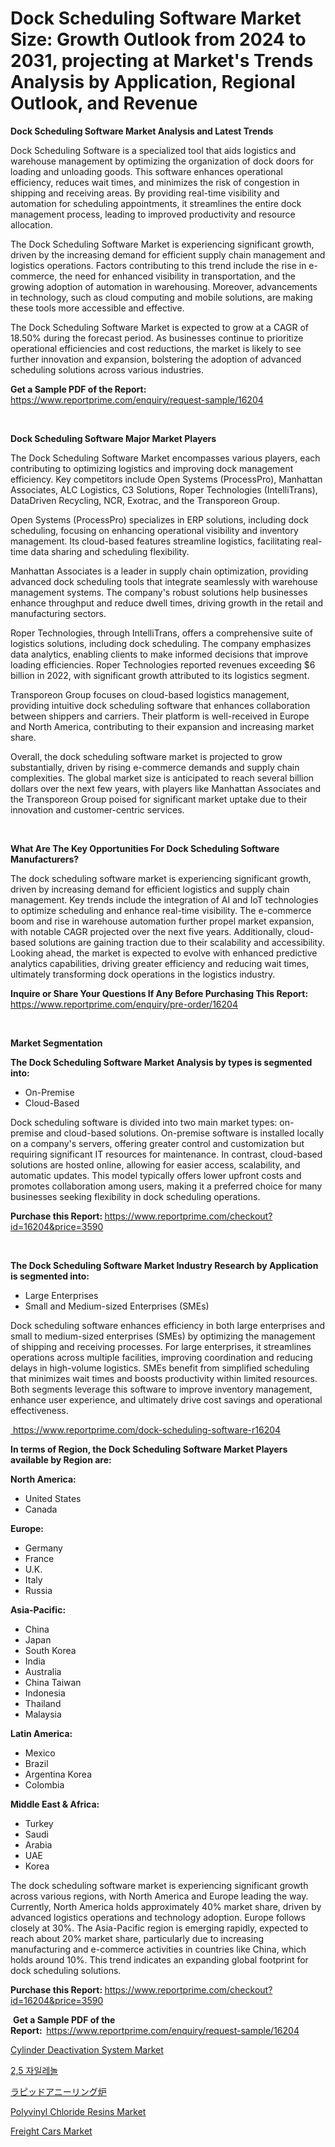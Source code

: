 <p><h1>Dock Scheduling Software Market Size: Growth Outlook from 2024 to 2031, projecting at Market's Trends Analysis by Application, Regional Outlook, and Revenue</h1></p><p><strong>Dock Scheduling Software Market Analysis and Latest Trends</strong></p>
<p><p>Dock Scheduling Software is a specialized tool that aids logistics and warehouse management by optimizing the organization of dock doors for loading and unloading goods. This software enhances operational efficiency, reduces wait times, and minimizes the risk of congestion in shipping and receiving areas. By providing real-time visibility and automation for scheduling appointments, it streamlines the entire dock management process, leading to improved productivity and resource allocation.</p><p>The Dock Scheduling Software Market is experiencing significant growth, driven by the increasing demand for efficient supply chain management and logistics operations. Factors contributing to this trend include the rise in e-commerce, the need for enhanced visibility in transportation, and the growing adoption of automation in warehousing. Moreover, advancements in technology, such as cloud computing and mobile solutions, are making these tools more accessible and effective.</p><p>The Dock Scheduling Software Market is expected to grow at a CAGR of 18.50% during the forecast period. As businesses continue to prioritize operational efficiencies and cost reductions, the market is likely to see further innovation and expansion, bolstering the adoption of advanced scheduling solutions across various industries.</p></p>
<p><strong>Get a Sample PDF of the Report:&nbsp;</strong> <a href="https://www.reportprime.com/enquiry/request-sample/16204">https://www.reportprime.com/enquiry/request-sample/16204</a></p>
<p>&nbsp;</p>
<p><strong>Dock Scheduling Software Major Market Players</strong></p>
<p><p>The Dock Scheduling Software Market encompasses various players, each contributing to optimizing logistics and improving dock management efficiency. Key competitors include Open Systems (ProcessPro), Manhattan Associates, ALC Logistics, C3 Solutions, Roper Technologies (IntelliTrans), DataDriven Recycling, NCR, Exotrac, and the Transporeon Group.</p><p>Open Systems (ProcessPro) specializes in ERP solutions, including dock scheduling, focusing on enhancing operational visibility and inventory management. Its cloud-based features streamline logistics, facilitating real-time data sharing and scheduling flexibility. </p><p>Manhattan Associates is a leader in supply chain optimization, providing advanced dock scheduling tools that integrate seamlessly with warehouse management systems. The company's robust solutions help businesses enhance throughput and reduce dwell times, driving growth in the retail and manufacturing sectors.</p><p>Roper Technologies, through IntelliTrans, offers a comprehensive suite of logistics solutions, including dock scheduling. The company emphasizes data analytics, enabling clients to make informed decisions that improve loading efficiencies. Roper Technologies reported revenues exceeding $6 billion in 2022, with significant growth attributed to its logistics segment.</p><p>Transporeon Group focuses on cloud-based logistics management, providing intuitive dock scheduling software that enhances collaboration between shippers and carriers. Their platform is well-received in Europe and North America, contributing to their expansion and increasing market share.</p><p>Overall, the dock scheduling software market is projected to grow substantially, driven by rising e-commerce demands and supply chain complexities. The global market size is anticipated to reach several billion dollars over the next few years, with players like Manhattan Associates and the Transporeon Group poised for significant market uptake due to their innovation and customer-centric services.</p></p>
<p>&nbsp;</p>
<p><strong>What Are The Key Opportunities For Dock Scheduling Software Manufacturers?</strong></p>
<p><p>The dock scheduling software market is experiencing significant growth, driven by increasing demand for efficient logistics and supply chain management. Key trends include the integration of AI and IoT technologies to optimize scheduling and enhance real-time visibility. The e-commerce boom and rise in warehouse automation further propel market expansion, with notable CAGR projected over the next five years. Additionally, cloud-based solutions are gaining traction due to their scalability and accessibility. Looking ahead, the market is expected to evolve with enhanced predictive analytics capabilities, driving greater efficiency and reducing wait times, ultimately transforming dock operations in the logistics industry.</p></p>
<p><strong>Inquire or Share Your Questions If Any Before Purchasing This Report:</strong> <a href="https://www.reportprime.com/enquiry/pre-order/16204">https://www.reportprime.com/enquiry/pre-order/16204</a></p>
<p>&nbsp;</p>
<p><strong>Market Segmentation</strong></p>
<p><strong>The Dock Scheduling Software Market Analysis by types is segmented into:</strong></p>
<p><ul><li>On-Premise</li><li>Cloud-Based</li></ul></p>
<p><p>Dock scheduling software is divided into two main market types: on-premise and cloud-based solutions. On-premise software is installed locally on a company's servers, offering greater control and customization but requiring significant IT resources for maintenance. In contrast, cloud-based solutions are hosted online, allowing for easier access, scalability, and automatic updates. This model typically offers lower upfront costs and promotes collaboration among users, making it a preferred choice for many businesses seeking flexibility in dock scheduling operations.</p></p>
<p><strong>Purchase this Report:&nbsp;</strong><a href="https://www.reportprime.com/checkout?id=16204&price=3590">https://www.reportprime.com/checkout?id=16204&price=3590</a></p>
<p>&nbsp;</p>
<p><strong>The Dock Scheduling Software Market Industry Research by Application is segmented into:</strong></p>
<p><ul><li>Large Enterprises</li><li>Small and Medium-sized Enterprises (SMEs)</li></ul></p>
<p><p>Dock scheduling software enhances efficiency in both large enterprises and small to medium-sized enterprises (SMEs) by optimizing the management of shipping and receiving processes. For large enterprises, it streamlines operations across multiple facilities, improving coordination and reducing delays in high-volume logistics. SMEs benefit from simplified scheduling that minimizes wait times and boosts productivity within limited resources. Both segments leverage this software to improve inventory management, enhance user experience, and ultimately drive cost savings and operational effectiveness.</p></p>
<p><a href="https://www.reportprime.com/dock-scheduling-software-r16204">&nbsp;https://www.reportprime.com/dock-scheduling-software-r16204</a></p>
<p><strong>In terms of Region, the Dock Scheduling Software Market Players available by Region are:</strong></p>
<p>
    <p> <strong> North America: </strong>
        <ul>
            <li>United States</li>
            <li>Canada</li>
        </ul>
        </p> 
    <p> <strong> Europe: </strong>
        <ul>
            <li>Germany</li>
            <li>France</li>
            <li>U.K.</li>
            <li>Italy</li>
            <li>Russia</li>
        </ul>
        </p> 
    <p> <strong> Asia-Pacific: </strong>
        <ul>
            <li>China</li>
            <li>Japan</li>
            <li>South Korea</li>
            <li>India</li>
            <li>Australia</li>
            <li>China Taiwan</li>
            <li>Indonesia</li>
            <li>Thailand</li>
            <li>Malaysia</li>
        </ul>
        </p> 
    <p> <strong> Latin America: </strong>
        <ul>
            <li>Mexico</li>
            <li>Brazil</li>
            <li>Argentina Korea</li>
            <li>Colombia</li>
        </ul>
        </p> 
    <p> <strong> Middle East & Africa: </strong>
        <ul>
            <li>Turkey</li>
            <li>Saudi</li>
            <li>Arabia</li>
            <li>UAE</li>
            <li>Korea</li>
        </ul>
    </p>
    </p>
<p><p>The dock scheduling software market is experiencing significant growth across various regions, with North America and Europe leading the way. Currently, North America holds approximately 40% market share, driven by advanced logistics operations and technology adoption. Europe follows closely at 30%. The Asia-Pacific region is emerging rapidly, expected to reach about 20% market share, particularly due to increasing manufacturing and e-commerce activities in countries like China, which holds around 10%. This trend indicates an expanding global footprint for dock scheduling solutions.</p></p>
<p><strong>Purchase this Report: </strong><a href="https://www.reportprime.com/checkout?id=16204&price=3590">https://www.reportprime.com/checkout?id=16204&price=3590</a></p>
<p>&nbsp;<strong>Get a Sample PDF of the Report:&nbsp;&nbsp;</strong><a href="https://www.reportprime.com/enquiry/request-sample/16204">https://www.reportprime.com/enquiry/request-sample/16204</a></p>
<p><strong></strong></p>
<p><p><a href="https://issuu.com/reportprime-2/docs/cylinder-deactivation-system-market_e97f5914060017">Cylinder Deactivation System Market</a></p><p><a href="https://medium.com/@jennaduke56/2-5-%EC%9E%90%EC%9D%BC%EB%A0%8C%EC%98%AC-%EC%82%B0%EC%97%85-%EB%B6%80%EB%AC%B8-2024%EB%85%84%EB%B6%80%ED%84%B0-2031%EB%85%84%EA%B9%8C%EC%A7%80%EC%9D%98-%EC%83%88%EB%A1%9C%EC%9A%B4-%EA%B8%B0%EC%88%A0-%EB%B0%8F-%EC%8B%9C%EC%9E%A5-%EC%98%81%ED%96%A5-%EC%98%88%EC%B8%A1-5be8a8cf8cba">2,5 자일레놀</a></p><p><a href="https://medium.com/@harperhe4e26/rapid-annealing-furnace-market-%E3%81%AE%E3%82%B0%E3%83%AD%E3%83%BC%E3%83%90%E3%83%AB%E5%B8%82%E5%A0%B4%E6%A6%82%E8%A6%81%E3%81%AF-%E4%B8%96%E7%95%8C%E3%81%8A%E3%82%88%E3%81%B3%E4%B8%BB%E8%A6%81%E5%B8%82%E5%A0%B4%E3%81%AB%E3%81%8A%E3%81%91%E3%82%8B%E6%A5%AD%E7%95%8C%E3%81%AB%E5%BD%B1%E9%9F%BF%E3%82%92%E4%B8%8E%E3%81%88%E3%82%8B%E4%B8%BB%E8%A6%81%E3%81%AA%E3%83%88%E3%83%AC%E3%83%B3%E3%83%89%E3%81%AB%E3%81%A4%E3%81%84%E3%81%A6-%E7%8B%AC%E8%87%AA%E3%81%AE%E8%A6%96%E7%82%B9%E3%82%92%E6%8F%90%E4%BE%9B%E3%81%97%E3%81%BE%E3%81%99-a5108ad6facf">ラピッドアニーリング炉</a></p><p><a href="https://medium.com/@mdmasty/evaluating-global-polyvinyl-chloride-resins-market-trends-and-growth-opportunities-by-region-type-e8ac243b838a">Polyvinyl Chloride Resins Market</a></p><p><a href="https://issuu.com/reportprime-2/docs/freight-cars-market-size-2030.pptx_1be29ccb4efe43">Freight Cars Market</a></p></p>